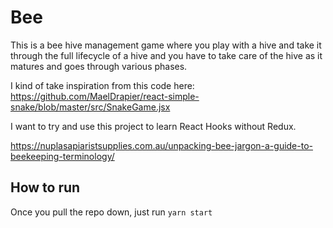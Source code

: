 # Bee

This is a bee hive management game where you play with a hive and take it
through the full lifecycle of a hive and you have to take care of
the hive as it matures and goes through various phases.

I kind of take inspiration from this code here:
https://github.com/MaelDrapier/react-simple-snake/blob/master/src/SnakeGame.jsx

I want to try and use this project to learn React Hooks without Redux.

https://nuplasapiaristsupplies.com.au/unpacking-bee-jargon-a-guide-to-beekeeping-terminology/

## How to run 

Once you pull the repo down, just run `yarn start`